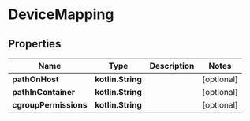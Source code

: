 
# DeviceMapping

## Properties
| Name | Type | Description | Notes |
| ------------ | ------------- | ------------- | ------------- |
| **pathOnHost** | **kotlin.String** |  |  [optional] |
| **pathInContainer** | **kotlin.String** |  |  [optional] |
| **cgroupPermissions** | **kotlin.String** |  |  [optional] |



